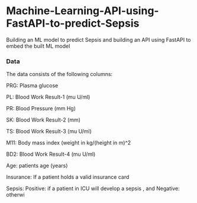 # Machine-Learning-API-using-FastAPI-to-predict-Sepsis
Building an ML model to predict Sepsis and building an API using FastAPI to embed the built ML model

### Data 

The data consists of the following columns:

PRG: Plasma glucose

PL: Blood Work Result-1 (mu U/ml)

PR: Blood Pressure (mm Hg)

SK: Blood Work Result-2 (mm)

TS: Blood Work Result-3 (mu U/ml)

M11: Body mass index (weight in kg/(height in m)^2

BD2: Blood Work Result-4 (mu U/ml)

Age: patients age (years)

Insurance: If a patient holds a valid insurance card

Sepsis: Positive: if a patient in ICU will develop a sepsis , and Negative: otherwi
